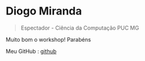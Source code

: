 # Diogo Miranda

> Espectador - Ciência da Computação PUC MG

Muito bom o workshop! Parabéns

Meu GitHub : [github](https://github.com/Diogo-Miranda)
